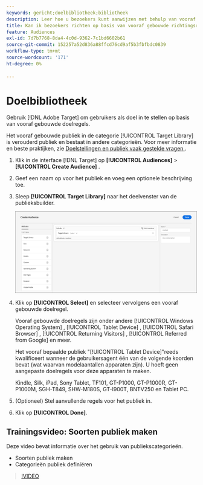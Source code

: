 ```yaml
---
keywords: gericht;doelbibliotheek;bibliotheek
description: Leer hoe u bezoekers kunt aanwijzen met behulp van vooraf opgebouwde verouderde doelgroepen.
title: Kan ik bezoekers richten op basis van vooraf gebouwde richtingsregels?
feature: Audiences
exl-id: 7d7b7768-8da4-4c0d-9362-7c1bd6602b61
source-git-commit: 152257a52d836a88ffcd76cd9af5b3fbfbdc0839
workflow-type: tm+mt
source-wordcount: '171'
ht-degree: 0%

---
```


# Doelbibliotheek

Gebruik [!DNL Adobe Target] om gebruikers als doel in te stellen op basis van vooraf gebouwde doelregels.

Het vooraf gebouwde publiek in de categorie [!UICONTROL Target Library] is verouderd publiek en bestaat in andere categorieën. Voor meer informatie en beste praktijken, zie [ Doelstellingen en publiek vaak gestelde vragen ](/help/main/c-target/c-troubleshooting-targets-and-audiences/troubleshooting-targets-and-audiences.md#concept_C4EE4B8F4840430CBD798D579A8F208D).

1. Klik in de interface [!DNL Target] op **[!UICONTROL Audiences]** > **[!UICONTROL Create Audience]** .
1. Geef een naam op voor het publiek en voeg een optionele beschrijving toe.
1. Sleep **[!UICONTROL Target Library]** naar het deelvenster van de publieksbuilder.

   ![ Bibliotheek van het Doel ](assets/target_library.png)

1. Klik op **[!UICONTROL Select]** en selecteer vervolgens een vooraf gebouwde doelregel.

   Vooraf gebouwde doelregels zijn onder andere [!UICONTROL Windows Operating System] , [!UICONTROL Tablet Device] , [!UICONTROL Safari Browser] , [!UICONTROL Returning Visitors] , [!UICONTROL Referred from Google] en meer.

   Het vooraf bepaalde publiek &quot;[!UICONTROL Tablet Device]&quot;reeds kwalificeert wanneer de gebruikersagent één van de volgende koorden bevat (wat waarvan modelaantallen apparaten zijn). U hoeft geen aangepaste doelregels voor deze apparaten te maken.

   Kindle, Silk, iPad, Sony Tablet, TF101, GT-P1000, GT-P1000R, GT-P1000M, SGH-T849, SHW-M180S, GT-I900T, BNTV250 en Tablet PC.

1. (Optioneel) Stel aanvullende regels voor het publiek in.
1. Klik op **[!UICONTROL Done]**.

## Trainingsvideo: Soorten publiek maken

Deze video bevat informatie over het gebruik van publiekscategorieën.

* Soorten publiek maken
* Categorieën publiek definiëren

>[!VIDEO](https://video.tv.adobe.com/v/17392)

